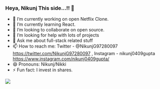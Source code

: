 ### Heya, Nikunj This side...!! 👋


- 🔭 I’m currently working on open Netflix Clone.
- 🌱 I’m currently learning React.
- 👯 I’m looking to collaborate on open source.
- 🤔 I’m looking for help with lots of projects
- 💬 Ask me about full-stack related stuff
- 📫 How to reach me: Twitter - @NikunjG97280097    https://twitter.com/NikunjG97280097 ,
                       Instagram - nikunj0409gupta  https://www.instagram.com/nikunj0409gupta/
- 😄 Pronouns: Nikunj/Nikki
- ⚡ Fun fact: I invest in shares.
<img src="https://github-readme-stats.vercel.app/api?username=nikunj2001&&show_icons=true&title_color=ffffff&icon_color=bb2acf&text_color=daf7dc&bg_color=151515">

